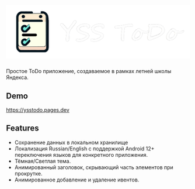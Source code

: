 <a href="https://ysstodo.pages.dev">
  <h1 align="center">
    <picture>
      <img alt="YSS ToDo" src="https://raw.githubusercontent.com/TheLastFlame/yss_todo/main/assets/img/yssBanner.png">
    </picture>
  </h1>
</a>

Простое ToDo приложение, создаваемое в рамках летней школы Яндекса.


## Demo

https://ysstodo.pages.dev
## Features



* Сохранение данных в локальном хранилище
* Локализация Russian/English с поддержкой Android 12+ переключения языков для конкретного приложения.
* Тёмная/Светлая тема.
* Анимированный заголовок, скрывающий часть элементов при прокрутке.
* Анимированное добавление и удаление ивентов.